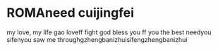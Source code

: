 # ROMAneed cuijingfei 
  my love, my life
gao
loveff
fight
god bless you ff
you the best
needyou
sifenyou saw me throughgzhengbanizhuisifengzhengbanizhui
